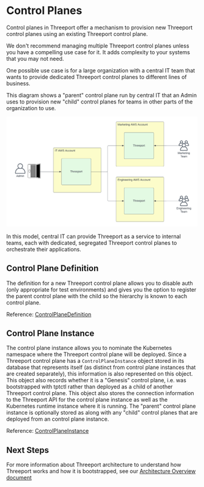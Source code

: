 # Control Planes

Control planes in Threeport offer a mechanism to provision new Threeport control
planes using an existing Threeport control plane.

We don't recommend managing multiple Threeport control planes unless you have a
compelling use case for it.  It adds complexity to your systems that you may not
need.

One possible use case is for a large organization with a central IT team that
wants to provide dedicated Threeport control planes to different lines of
business.

This diagram shows a "parent" control plane run by central IT that an Admin uses
to provision new "child" control planes for teams in other parts of the
organization to use.

![Multiple Threeport](../img/MultipleThreeportControlPlanes.png)

In this model, central IT can provide Threeport as a service to internal teams,
each with dedicated, segregated Threeport control planes to orchestrate their
applications.

## Control Plane Definition

The definition for a new Threeport control plane allows you to disable auth
(only appropriate for test environments) and gives you the option to register
the parent control plane with the child so the hierarchy is known to each control
plane.

Reference:
[ControlPlaneDefinition](https://pkg.go.dev/github.com/threeport/threeport/pkg/api/v0#ControlPlaneDefinition)

## Control Plane Instance

The control plane instance allows you to nominate the Kubernetes namespace where
the Threeport control plane will be deployed.  Since a Threeport control plane
has a `ControlPlaneInstance` object stored in its database that represents
itself (as distinct from control plane instances that are created separately),
this information is also represented on this object.  This object also records
whether it is a "Genesis" control plane, i.e. was bootstrapped with tptctl
rather than deployed as a child of another Threeport control plane.  This object
also stores the connection information to the Threeport API for the control
plane instance as well as the Kubernetes runtime instance where it is running.
The "parent" control plane instance is optionally stored as along with any
"child" control planes that are deployed from an control plane instance.

Reference:
[ControlPlaneInstance](https://pkg.go.dev/github.com/threeport/threeport/pkg/api/v0#ControlPlaneInstance)

## Next Steps

For more information about Threeport architecture to understand how Threeport
works and how it is bootstrapped, see our [Architecture Overview
document](../../architecture/overview)

